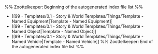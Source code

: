 %% Zoottelkeeper: Beginning of the autogenerated index file list  %%
-  [[99 - Templates/0.1 - Story & World Templates/Things/Template - Named Equipment|Template - Named Equipment]]
-  [[99 - Templates/0.1 - Story & World Templates/Things/Template - Named Object|Template - Named Object]]
-  [[99 - Templates/0.1 - Story & World Templates/Things/Template - Named Vehicle|Template - Named Vehicle]]
%% Zoottelkeeper: End of the autogenerated index file list  %%
